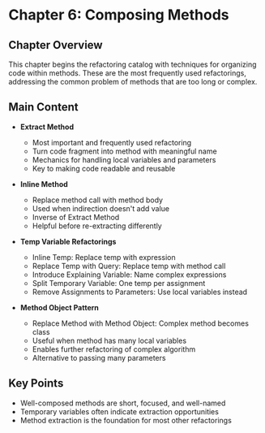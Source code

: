 # Chapter 6: Composing Methods

## Chapter Overview
This chapter begins the refactoring catalog with techniques for organizing code within methods. These are the most frequently used refactorings, addressing the common problem of methods that are too long or complex.

## Main Content
- **Extract Method**
  - Most important and frequently used refactoring
  - Turn code fragment into method with meaningful name
  - Mechanics for handling local variables and parameters
  - Key to making code readable and reusable

- **Inline Method**
  - Replace method call with method body
  - Used when indirection doesn't add value
  - Inverse of Extract Method
  - Helpful before re-extracting differently

- **Temp Variable Refactorings**
  - Inline Temp: Replace temp with expression
  - Replace Temp with Query: Replace temp with method call
  - Introduce Explaining Variable: Name complex expressions
  - Split Temporary Variable: One temp per assignment
  - Remove Assignments to Parameters: Use local variables instead

- **Method Object Pattern**
  - Replace Method with Method Object: Complex method becomes class
  - Useful when method has many local variables
  - Enables further refactoring of complex algorithm
  - Alternative to passing many parameters

## Key Points
- Well-composed methods are short, focused, and well-named
- Temporary variables often indicate extraction opportunities
- Method extraction is the foundation for most other refactorings